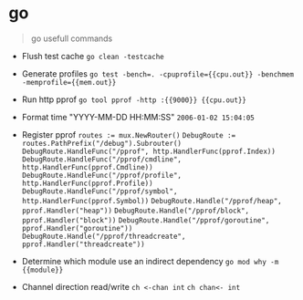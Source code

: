 # go

> go usefull commands

- Flush test cache
`go clean -testcache`

- Generate profiles
`go test -bench=. -cpuprofile={{cpu.out}} -benchmem -memprofile={{mem.out}}`

- Run http pprof
`go tool pprof -http :{{9000}} {{cpu.out}}`

- Format time "YYYY-MM-DD HH:MM:SS"
`2006-01-02 15:04:05`

- Register pprof
`routes := mux.NewRouter()`
`DebugRoute := routes.PathPrefix("/debug").Subrouter()`
`DebugRoute.HandleFunc("/pprof", http.HandlerFunc(pprof.Index))`
`DebugRoute.HandleFunc("/pprof/cmdline", http.HandlerFunc(pprof.Cmdline))`
`DebugRoute.HandleFunc("/pprof/profile", http.HandlerFunc(pprof.Profile))`
`DebugRoute.HandleFunc("/pprof/symbol", http.HandlerFunc(pprof.Symbol))`
`DebugRoute.Handle("/pprof/heap", pprof.Handler("heap"))`
`DebugRoute.Handle("/pprof/block", pprof.Handler("block"))`
`DebugRoute.Handle("/pprof/goroutine", pprof.Handler("goroutine"))`
`DebugRoute.Handle("/pprof/threadcreate", pprof.Handler("threadcreate"))`

- Determine which module use an indirect dependency
`go mod why -m {{module}}`

- Channel direction read/write
`ch <-chan int`
`ch chan<- int`
